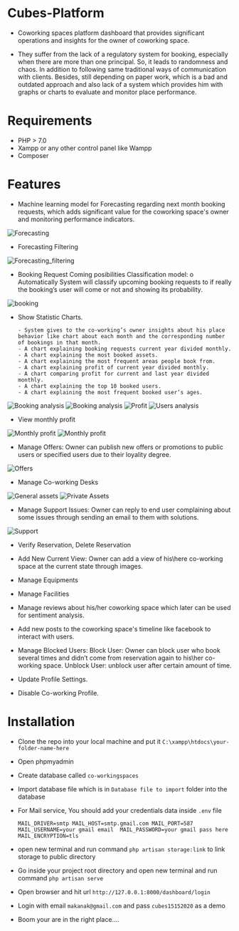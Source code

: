 # Cubes-Platform
- Coworking spaces platform dashboard that provides significant operations and insights for the owner of coworking space.

- They suffer from the lack of a regulatory system for booking, especially when there are more than one principal. So, it leads to randomness and chaos. In addition to following same traditional ways of communication with clients. Besides, still depending on paper work, which is a bad and outdated approach and also lack of a system which provides him with graphs or charts to evaluate and monitor place performance.

# Requirements
  
  - PHP > 7.0
  - Xampp or any other control panel like Wampp
  - Composer
  
# Features

  - Machine learning model for Forecasting regarding next month booking requests, which adds significant value for the coworking space's owner 
      and monitoring performance indicators.
  
  ![Forecasting](https://github.com/programmer2k18/Cubes-Platform/blob/master/public/cubes_plateform/forecasting.PNG)
  
  - Forecasting Filtering
  
  ![Forecasting_filtering](https://github.com/programmer2k18/Cubes-Platform/blob/master/public/cubes_plateform/forecasting2.PNG)
 
 
  - Booking Request Coming posibilities Classification model: o	Automatically System will classify upcoming booking requests to if really 
      the booking’s user will come or not and showing its probability.   
      
  ![booking](https://github.com/programmer2k18/Cubes-Platform/blob/master/public/cubes_plateform/upcomming.PNG)

  - Show Statistic Charts.
  
	    - System gives to the co-working’s owner insights about his place behavior like chart about each month and the corresponding number of bookings in that month.
	    - A chart explaining booking requests current year divided monthly.
	    - A chart explaining the most booked assets.
	    - A chart explaining the most frequent areas people book from.
	    - A chart explaining profit of current year divided monthly.
	    - A chart comparing profit for current and last year divided monthly.
	    - A chart explaining the top 10 booked users.
	    - A chart explaining the most frequent booked user’s ages.
        
   ![Booking analysis](https://github.com/programmer2k18/Cubes-Platform/blob/master/public/cubes_plateform/book_analytics.PNG)
   ![Booking analysis](https://github.com/programmer2k18/Cubes-Platform/blob/master/public/cubes_plateform/book_analytics2.PNG)
   ![Profit](https://github.com/programmer2k18/Cubes-Platform/blob/master/public/cubes_plateform/profit_analysis.PNG)
   ![Users analysis](https://github.com/programmer2k18/Cubes-Platform/blob/master/public/cubes_plateform/users_analytics.PNG)
 
  - View monthly profit
  
  ![Monthly profit](https://github.com/programmer2k18/Cubes-Platform/blob/master/public/cubes_plateform/profit_tracking1.PNG)
  ![Monthly profit](https://github.com/programmer2k18/Cubes-Platform/blob/master/public/cubes_plateform/profit_tracking2.PNG)
  
  - Manage Offers: Owner can publish new offers or promotions to public users or specified users due to their loyality degree.
  
  ![Offers](https://github.com/programmer2k18/Cubes-Platform/blob/master/public/cubes_plateform/offers.PNG)
  
  - Manage Co-working Desks
  
  ![General assets](https://github.com/programmer2k18/Cubes-Platform/blob/master/public/cubes_plateform/general_assets.PNG)
  ![Private Assets](https://github.com/programmer2k18/Cubes-Platform/blob/master/public/cubes_plateform/private_assets.PNG)
  
  - Manage Support Issues: Owner can reply to end user complaining about some issues through sending an email to them with solutions.
  
  ![Support](https://github.com/programmer2k18/Cubes-Platform/blob/master/public/cubes_plateform/inbox.PNG)
  
  - Verify Reservation, Delete Reservation
  - Add New Current View: Owner can add a view of his\here co-working space at the current state through images.
  - Manage Equipments
  - Manage Facilities
  - Manage reviews about his/her coworking space which later can be used for sentiment analysis.
  - Add new posts to the coworking space's timeline like facebook to interact with users.
  - Manage Blocked Users: Block User: Owner can block user who book several times and didn’t come from reservation again to his\her co-working space.
                          Unblock User: unblock user after certain amount of time.
		
  - Update Profile Settings.
  - Disable Co-working Profile.

# Installation  
  
  - Clone the repo into your local machine and put it `C:\xampp\htdocs\your-folder-name-here`
  - Open phpmyadmin
  - Create database called `co-workingspaces`
  - Import database file which is in `Database file to import` folder into the database
  - For Mail service, You should add your credentials data inside `.env` file
      
      `MAIL_DRIVER=smtp MAIL_HOST=smtp.gmail.com MAIL_PORT=587  MAIL_USERNAME=your gmail email  MAIL_PASSWORD=your gmail pass here  MAIL_ENCRYPTION=tls`
      
  - open new terminal and run command `php artisan storage:link` to link storage to public directory    
  - Go inside your project root directory and open new terminal and run command `php artisan serve`
  - Open browser and hit url `http://127.0.0.1:8000/dashboard/login`
  - Login with email `makanak@gmail.com` and pass `cubes15152020` as a demo
  - Boom your are in the right place....  
    
    
    
    
    
    
    
    

